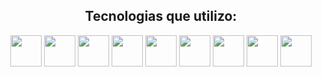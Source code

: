 <h2 align="center">Tecnologias que utilizo:</h2>
<p align="center">
  <img src="https://github.com/user-attachments/assets/c3986bd3-16a6-4432-b2b4-4288b99845d5" style="width: 50px"></img>
  <img src="https://github.com/user-attachments/assets/1459228d-415d-4e3d-bf5b-d322e40c5a44" style="width: 50px"></img>
  <img src="https://github.com/user-attachments/assets/90182b78-2760-4785-91c3-682036ad2eb2" style="width: 50px"></img>
  <img src="https://github.com/user-attachments/assets/9d54264d-d050-4dea-b689-5293c834f070" style="width: 50px"></img>
  <img src="https://github.com/user-attachments/assets/d017bf39-28fa-4e97-8264-f74f6be399ab" style="width: 50px"></img>
  <img src="https://github.com/user-attachments/assets/3d70cdcf-a04a-4702-9641-14c1033fe412" style="width: 50px"></img>
  <img src="https://github.com/user-attachments/assets/295b1415-7872-45c4-816f-eaf0c502b666" style="width: 50px"></img>
  <img src="https://github.com/user-attachments/assets/db43d2fc-ecf4-4b71-9cd9-32407ce7475a" style="width: 50px"></img>
  <img src="https://github.com/user-attachments/assets/5df41892-3517-4c4f-88b9-ca933d0d7ee8" style="width: 50px"></img>
</p



